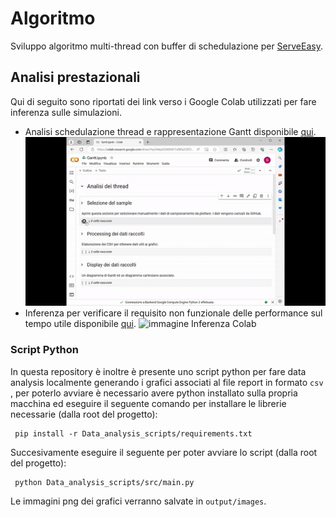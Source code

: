 # Algoritmo 
Sviluppo algoritmo multi-thread con buffer di schedulazione per [ServeEasy](https://github.com/giorgio-hash/ServeEasy).
## Analisi prestazionali

Qui di seguito sono riportati dei link verso i Google Colab utilizzati per fare inferenza sulle simulazioni.
- Analisi schedulazione thread e rappresentazione Gantt disponibile [qui](https://colab.research.google.com/drive/1hyGN4p6SS00ENY7n0lPa2CBTDqbqRAC_?usp=sharing).
  ![immagine Grantt Colab](./media/gif1.gif)
- Inferenza per verificare il requisito non funzionale delle performance sul tempo utile disponibile [qui](https://colab.research.google.com/drive/1PZyxKQf85-XFKB7PsUqYRUQSwh0I-cuO?usp=sharing).
  ![immagine Inferenza Colab](./media/gif2.gif)

### Script Python
In questa repository è inoltre è presente uno script python per fare data analysis localmente generando i grafici associati 
al file report in formato  ```csv ```, per poterlo avviare è necessario avere python installato sulla propria macchina ed eseguire il seguente comando
per installare le librerie necessarie (dalla root del progetto):
```shell
 pip install -r Data_analysis_scripts/requirements.txt
 ```
Succesivamente eseguire il seguente per poter avviare lo script (dalla root del progetto):
```shell
 python Data_analysis_scripts/src/main.py
 ```
Le immagini png dei grafici verranno salvate in ```output/images```.

